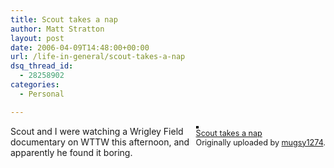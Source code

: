 ```yaml
---
title: Scout takes a nap
author: Matt Stratton
layout: post
date: 2006-04-09T14:48:00+00:00
url: /life-in-general/scout-takes-a-nap
dsq_thread_id:
  - 28258902
categories:
  - Personal

---
```

<div style="float:right;margin-left:10px;margin-bottom:10px;">
  <a href="http://www.flickr.com/photos/mugsy/125871420/" title="photo sharing"><img src="http://static.flickr.com/54/125871420_643ec55f3d_m.jpg" alt="" style="border:solid 2px #000000;" /></a> <br /> <span style="font-size:.9em;margin-top:0;"> <a href="http://www.flickr.com/photos/mugsy/125871420/">Scout takes a nap</a> <br /> Originally uploaded by <a href="http://www.flickr.com/people/mugsy/">mugsy1274</a>. </span>
</div>

Scout and I were watching a Wrigley Field documentary on WTTW this afternoon, and apparently he found it boring.
